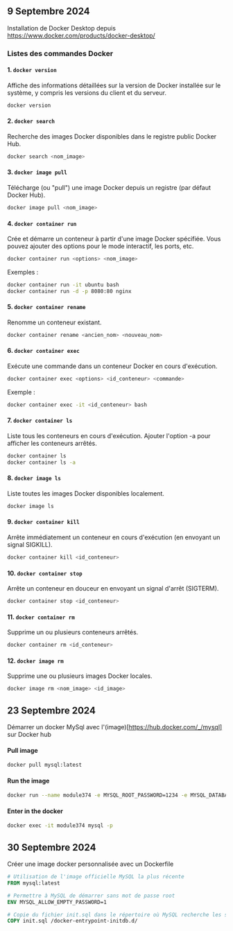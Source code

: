 ## 9 Septembre 2024

Installation de Docker Desktop depuis https://www.docker.com/products/docker-desktop/

### Listes des commandes Docker

#### 1. `docker version`

Affiche des informations détaillées sur la version de Docker installée sur le système, y compris les versions du client et du serveur.

```bash
docker version
```

#### 2. `docker search`

Recherche des images Docker disponibles dans le registre public Docker Hub.

```bash
docker search <nom_image>
```

#### 3. `docker image pull`

Télécharge (ou "pull") une image Docker depuis un registre (par défaut Docker Hub).

```bash
docker image pull <nom_image>
```

#### 4. `docker container run`

Crée et démarre un conteneur à partir d'une image Docker spécifiée. Vous pouvez ajouter des options pour le mode interactif, les ports, etc.

```bash
docker container run <options> <nom_image>
```

Exemples :

```bash
docker container run -it ubuntu bash
docker container run -d -p 8080:80 nginx
```

#### 5. `docker container rename`

Renomme un conteneur existant.

```bash
docker container rename <ancien_nom> <nouveau_nom>
```

#### 6. `docker container exec`

Exécute une commande dans un conteneur Docker en cours d'exécution.

```bash
docker container exec <options> <id_conteneur> <commande>
```

Exemple :

```bash
docker container exec -it <id_conteneur> bash
```

#### 7. `docker container ls`

Liste tous les conteneurs en cours d'exécution. Ajouter l'option -a pour afficher les conteneurs arrêtés.

```bash
docker container ls
docker container ls -a
```

#### 8. `docker image ls`

Liste toutes les images Docker disponibles localement.

```bash
docker image ls
```

#### 9. `docker container kill`

Arrête immédiatement un conteneur en cours d'exécution (en envoyant un signal SIGKILL).

```bash
docker container kill <id_conteneur>
```

#### 10. `docker container stop`

Arrête un conteneur en douceur en envoyant un signal d'arrêt (SIGTERM).

```bash
docker container stop <id_conteneur>
```

#### 11. `docker container rm`

Supprime un ou plusieurs conteneurs arrêtés.

```bash
docker container rm <id_conteneur>
```

#### 12. `docker image rm`

Supprime une ou plusieurs images Docker locales.

```bash
docker image rm <nom_image> <id_image>
```

## 23 Septembre 2024

Démarrer un docker MySql avec l'(image)[https://hub.docker.com/_/mysql] sur Docker hub

#### Pull image

```bash
docker pull mysql:latest
```

#### Run the image

```bash
docker run --name module374 -e MYSQL_ROOT_PASSWORD=1234 -e MYSQL_DATABASE=module374 -e MYSQL_USER=user -e MYSQL_PASSWORD=secret -p 3306:3306 -d mysql:latest
```

#### Enter in the docker

```bash
docker exec -it module374 mysql -p
```

## 30 Septembre 2024

Créer une image docker personnalisée avec un Dockerfile

```Dockerfile
# Utilisation de l'image officielle MySQL la plus récente
FROM mysql:latest

# Permettre à MySQL de démarrer sans mot de passe root
ENV MYSQL_ALLOW_EMPTY_PASSWORD=1

# Copie du fichier init.sql dans le répertoire où MySQL recherche les scripts
COPY init.sql /docker-entrypoint-initdb.d/
```